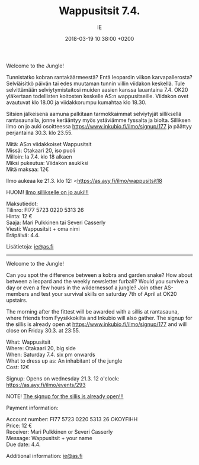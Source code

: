 ﻿---
layout: post
title: "Wappusitsit 7.4."
date: 2018-03-19 10:38:00 +0200
language: fin
author: IE
categories: AS tapahtumat
---
Welcome to the Jungle!

Tunnistatko kobran rantakäärmeestä? Entä leopardin viikon karvapallerosta? Selviäisitkö päivän tai edes muutaman tunnin villin viidakon keskellä. Tule selvittämään selviytymistaitosi muiden aasien kanssa lauantaina 7.4. OK20 yläkertaan todellisten koitosten keskelle AS:n wappusitseille. Viidakon ovet avautuvat klo 18.00 ja viidakkorumpu kumahtaa klo 18.30.

Sitsien jälkeisenä aamuna palkitaan tarmokkaimmat selviytyjät silliksellä rantasaunalla, jonne kerääntyy myös ystäviämme fyssalta ja biolta. Silliksen ilmo on jo auki osoitteessa <https://www.inkubio.fi/ilmo/signup/177> ja päättyy perjantaina 30.3. klo 23.55.

Mitä: AS:n viidakkoiset Wappusitsit<br>
Missä: Otakaari 20, iso puoli<br>
Milloin: la 7.4. klo 18 alkaen<br>
Miksi pukeutua: Viidakon asukiksi<br>
Mitä maksaa: 12€

Ilmo aukeaa ke 21.3. klo 12: <https://as.ayy.fi/ilmo/wappusitsit18

HUOM!  [Ilmo sillikselle on jo auki!!!](https://www.inkubio.fi/ilmo/signup/177)

Maksutiedot:<br>
  Tilinro: FI77 5723 0220 5313 26<br>
  Hinta: 12 €<br>
  Saaja: Mari Pulkkinen tai Severi Casserly<br>
  Viesti: Wappusitsit + oma nimi<br>
  Eräpäivä: 4.4.<br>

Lisätietoja: ie@as.fi

---


Welcome to the Jungle!

Can you spot the difference between a kobra and garden snake? How about between a leopard and the weekly newsletter furball? Would you survive a day or even a few hours in the wildernessof a jungle? Join other AS-members and test your survival skills on saturday 7th of April at OK20 upstairs.

The morning after the fittest will be awarded with a sillis at rantasauna, where friends from Fyysikkokilta and Inkubio will also gather. The signup for the sillis is already open at https://www.inkubio.fi/ilmo/signup/177 and will close on Friday 30.3. at 23:55.

What: Wappusitsit<br>
Where: Otakaari 20, big side<br>
When: Saturday 7.4. six pm onwards<br>
What to dress up as: An inhabitant of the jungle<br>
Cost: 12€

Signup: Opens on wednesday 21.3. 12 o'clock: <https://as.ayy.fi/ilmo/events/293>

NOTE! [The signup for the sillis is already open!!!](https://www.inkubio.fi/ilmo/signup/177)

Payment information:

  Account number: FI77 5723 0220 5313 26 OKOYFIHH<br>
  Price: 12 €<br>
  Receiver: Mari Pulkkinen or Severi Casserly<br>
  Message: Wappusitsit + your name<br>
  Due date: 4.4.

Additional information: ie@as.fi
